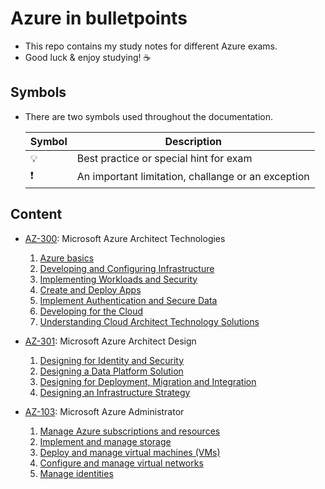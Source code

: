 # Azure in bulletpoints

- This repo contains my study notes for different Azure exams.
- Good luck & enjoy studying! ☕

## Symbols

- There are two symbols used throughout the documentation.

    | Symbol | Description |
    | ------ | ----------- |
    | 💡 | Best practice or special hint for exam |
    | ❗ | An important limitation, challange or an exception |

## Content

- [AZ-300](https://www.microsoft.com/en-us/learning/exam-az-300.aspx): Microsoft Azure Architect Technologies
  1. [Azure basics](AZ-300%20Microsoft%20Azure%20Architect%20Technologies/0.%20Azure%20basics.md)
  2. [Developing and Configuring Infrastructure](AZ-300%20Microsoft%20Azure%20Architect%20Technologies/1.%20Developing%20and%20Configuring%20Infrastructure.md)
  3. [Implementing Workloads and Security](AZ-300%20Microsoft%20Azure%20Architect%20Technologies/2.%20Implementing%20Workloads%20and%20Security.md)
  4. [Create and Deploy Apps](AZ-300%20Microsoft%20Azure%20Architect%20Technologies/3.%20Create%20and%20Deploy%20Apps.md)
  5. [Implement Authentication and Secure Data](AZ-300%20Microsoft%20Azure%20Architect%20Technologies/4.%20Implement%20Authentication%20and%20Secure%20Data.md)
  6. [Developing for the Cloud](AZ-300%20Microsoft%20Azure%20Architect%20Technologies/5.%20Developing%20for%20the%20Cloud.md)
  7. [Understanding Cloud Architect Technology Solutions](AZ-300%20Microsoft%20Azure%20Architect%20Technologies/6.%20Understanding%20Cloud%20Architect%20Technology%20Solutions.md)

- [AZ-301](https://www.microsoft.com/en-us/learning/exam-az-301.aspx): Microsoft Azure Architect Design
  1. [Designing for Identity and Security](AZ-301%20Microsoft%20Azure%20Architect%20Design/1.%20Designing%20for%20Identity%20and%20Security.md)
  2. [Designing a Data Platform Solution](AZ-301%20Microsoft%20Azure%20Architect%20Design/2.%20Designing%20a%20Data%20Platform%20Solution.md)
  3. [Designing for Deployment, Migration and Integration](AZ-301%20Microsoft%20Azure%20Architect%20Design/3.%20Designing%20for%20Deployment,%20Migration%20and%20Integration.md)
  4. [Designing an Infrastructure Strategy](AZ-301%20Microsoft%20Azure%20Architect%20Design/4.%20Designing%20an%20Infrastructure%20Strategy.md)

- [AZ-103](https://www.microsoft.com/en-us/learning/exam-az-103.aspx): Microsoft Azure Administrator
  1. [Manage Azure subscriptions and resources](AZ-103%20Microsoft%20Azure%20Administrator/1.%20Manage%20Azure%20subscriptions%20and%20resources.md)
  2. [Implement and manage storage](AZ-103%20Microsoft%20Azure%20Administrator/2.%20Implement%20and%20manage%20storage.md)
  3. [Deploy and manage virtual machines (VMs)](AZ-103%20Microsoft%20Azure%20Administrator/3.%20Deploy%20and%20manage%20virtual%20machines%20(VMs).md)
  4. [Configure and manage virtual networks](AZ-103%20Microsoft%20Azure%20Administrator/4.%20Configure%20and%20manage%20virtual%20networks.md)
  5. [Manage identities](AZ-103%20Microsoft%20Azure%20Administrator/5.%20Manage%20identities.md)
